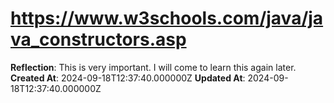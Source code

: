 # https://www.w3schools.com/java/java_constructors.asp

**Reflection**: This is very important. I will come to learn this again later.
**Created At**: 2024-09-18T12:37:40.000000Z
**Updated At**: 2024-09-18T12:37:40.000000Z
